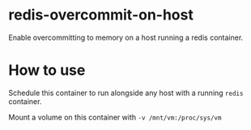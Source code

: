 # redis-overcommit-on-host

Enable overcommitting to memory on a host running a redis container.

# How to use

Schedule this container to run alongside any host with a running `redis` container.

Mount a volume on this container with `-v /mnt/vm:/proc/sys/vm`
